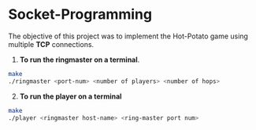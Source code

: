 Socket-Programming
==================

The objective of this project was to implement the Hot-Potato game using multiple **TCP** connections.

1. **To run the ringmaster on a terminal**.  

```bash
make
./ringmaster <port-num> <number of players> <number of hops>
```

2. **To run the player on a terminal**  

```bash
make
./player <ringmaster host-name> <ring-master port num>
```
